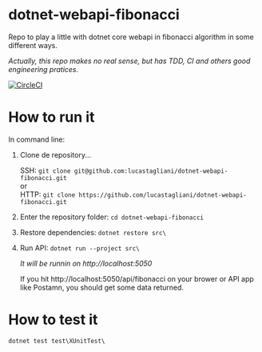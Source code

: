 dotnet-webapi-fibonacci
===

Repo to play a little with dotnet core webapi in fibonacci algorithm in some different ways.

_Actually, this repo makes no real sense, but has TDD, CI and others good engineering pratices._

[![CircleCI](https://circleci.com/gh/lucastagliani/dotnet-webapi-fibonacci.svg?style=svg)](https://circleci.com/gh/lucastagliani/dotnet-webapi-fibonacci)


# How to run it

In command line:

1. Clone de repository... 

    SSH: `git clone git@github.com:lucastagliani/dotnet-webapi-fibonacci.git`  
    or  
    HTTP: `git clone https://github.com/lucastagliani/dotnet-webapi-fibonacci.git`

2. Enter the repository folder: `cd dotnet-webapi-fibonacci`

3. Restore dependencies: `dotnet restore src\`

4. Run API: `dotnet run --project src\`

    _It will be runnin on http://localhost:5050_

    If you hit http://localhost:5050/api/fibonacci on your brower or API app like Postamn, you should get some data returned. 


# How to test it 

`dotnet test test\XUnitTest\`


